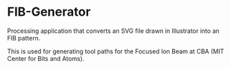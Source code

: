 FIB-Generator
=============

Processing application that converts an SVG file drawn in Illustrator into an FIB pattern.

This is used for generating tool paths for the Focused Ion Beam at CBA (MIT Center for Bits and Atoms).